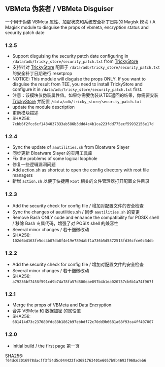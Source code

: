 ## VBMeta 伪装者 / VBMeta Disguiser

一个用于伪装 VBMeta 属性、加密状态和系统安全补丁日期的 Magisk 模块
/ A Magisk module to disguise the props of vbmeta, encryption status and security patch date

### 1.2.5

- Support disguising the security patch date configuring in `/data/adb/tricky_store/security_patch.txt` from [TrickyStore](https://github.com/5ec1cff/TrickyStore)
- 支持针对 [TrickyStore](https://github.com/5ec1cff/TrickyStore) 配置于 `/data/adb/tricky_store/security_patch.txt` 的安全补丁日期进行 resetprop
- NOTICE: This module will disguise the props ONLY. If you want to disguise the result from TEE, you need to install TrickyStore and configure it in `/data/adb/tricky_store/security_patch.txt` first.
- 注意：该模块仅伪装属性值。如果你需要伪装从TEE返回的结果，你需要安装 [TrickyStore](https://github.com/5ec1cff/TrickyStore) 并配置 `/data/adb/tricky_store/security_patch.txt`
- update the module description
- 更新模块描述
- SHA256: `7cbb6f2fcc6cf1484037333ab586b3ddd4c4b1ca223fdd775ecf59932156e17d`

### 1.2.4

- Sync the update of `aautilities.sh` from Bloatware Slayer
- 同步更新 Bloatware Slayer 的实用工具库
- Fix the problems of some logical loophole
- 修复一些逻辑漏洞问题
- Add action.sh as shortcut to open the config directory with root file managers
- 新增 `action.sh` 以便于快捷用 `Root` 相关的文件管理器打开配置文件目录

### 1.2.3

- Add the security check for config file / 增加对配置文件的安全检查
- Sync the changes of aautilities.sh / 同步 `aautilities.sh` 的变更
- Remove Bash ONLY code and enhance the compatibility for POSIX shell / 移除 Bash 专属代码，增强了对 POSIX shell 的兼容性
- Several minor changes / 若干细微改动
- SHA256: `102d6b4163fe5cc4b07da8f4e19e7894abf1a736b5d5372513fd36cfce0c34db`

### 1.2.2

- Add the security check for config file / 增加对配置文件的安全检查
- Several minor changes / 若干细微改动
- SHA256: `a79236bf7458f591cd9b74a78fa57d800eae897b4b1ea020757cb6b1a74f967f`

### 1.2.1
- Merge the props of VBMeta and Data Encryption
- 合并 VBMeta 和 数据加密 的属性值
- SHA256: `681414d73c237680fdc83b1862b97ebbdf72c70dd9b6681a68f93ca4ff407007`

### 1.2.0
- Initial build / the first page
  第一页

SHA256: `f64dc62016978dacff3f54d5c044422fe3681763401e6057b9b4693f968adeb6`
